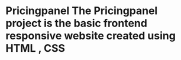 # Pricingpanel The Pricingpanel project is the basic frontend responsive website created using HTML , CSS
